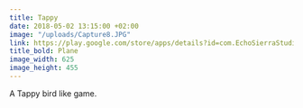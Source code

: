```yaml
---
title: Tappy
date: 2018-05-02 13:15:00 +02:00
image: "/uploads/Capture8.JPG"
link: https://play.google.com/store/apps/details?id=com.EchoSierraStudio.TappyPlane
title_bold: Plane
image_width: 625
image_height: 455
---
```


A Tappy bird like game.